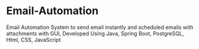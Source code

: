 # Email-Automation
Email Automation System to send email instantly and scheduled emails with attachments with GUI, Developed Using Java, Spring Boot, PostgreSQL, Html, CSS, JavaScript
